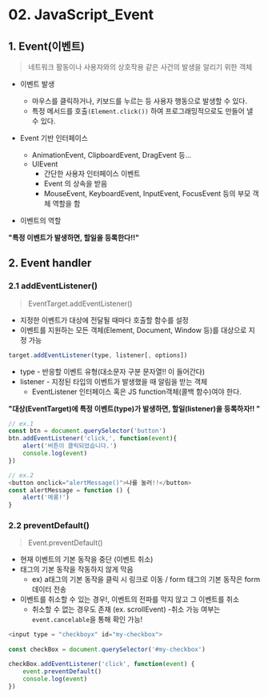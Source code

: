 # 02. JavaScript_Event

## 1. Event(이벤트)

> 네트워크 활동이나 사용자와의 상호작용 같은 사건의 발생을 알리기 위한 객체

- 이벤트 발생
  - 마우스를 클릭하거나, 키보드를 누르는 등 사용자 행동으로 발생할 수 있다.
  - 특정 메서드를 호출`(Element.click())` 하여 프로그래밍적으로도 만들어 낼 수 있다.

- Event 기반 인터페이스 
  - AnimationEvent, ClipboardEvent, DragEvent 등...
  - UIEvent
    - 간단한 사용자 인터페이스 이벤트
    - Event 의 상속을 받음
    - MouseEvent, KeyboardEvent, InputEvent, FocusEvent 등의 부모 객체 역할을 함

- 이벤트의 역할

**"특정 이벤트가 발생하면, 할일을 등록한다!!"**

## 2. Event handler

### 2.1 addEventListener()

> EventTarget.addEventListener()

- 지정한 이벤트가 대상에 전달될 때마다 호출할 함수를 설정
- 이벤트를 지원하는 모든 객체(Element, Document, Window 등)를 대상으로 지정 가능

```javascript
target.addEventListener(type, listener[, options])
```

- type - 반응할 이벤트 유형(대소문자 구분 문자열!! 이 들어간다)
- listener - 지정된 타입의 이벤트가 발생했을 때 알림을 받는 객체
  - EventListener 인터페이스 혹은 JS function객체(콜백 함수)여야 한다.

**"대상(EventTarget)에 특정 이벤트(type)가 발생하면, 할일(listener)을 등록하자!! "**

```javascript
// ex.1
const btn = document.querySelector('button')
btn.addEventListener('click,', function(event){
    alert('버튼이 클릭되었습니다.')
    console.log(event)
})

// ex.2
<button onclick="alertMessage()">나를 눌러!!</button>
const alertMessage = function () {
    alert('메롱!')
}
```

### 2.2 preventDefault()

> Event.preventDefault()

- 현재 이벤트의 기본 동작을 중단 (이벤트 취소)
- 태그의 기본 동작을 작동하지 않게 막음
  - ex) a태그의 기본 동작을 클릭 시 링크로 이동 / form 태그의 기본 동작은 form 데이터 전송
- 이벤트를 취소할 수 있는 경우!, 이벤트의 전파를 막지 않고 그 이벤트를 취소
  - 취소할 수 없는 경우도 존재 (ex. scrollEvent) -취소 가능 여부는 `event.cancelable`을 통해 확인 가능!

```javascript
<input type = "checkboyx" id="my-checkbox">
    
const checkBox = document.querySelector('#my-checkbox')

checkBox.addEventListener('click', function(event) {
    event.preventDefault()
    console.log(event)
})
```

